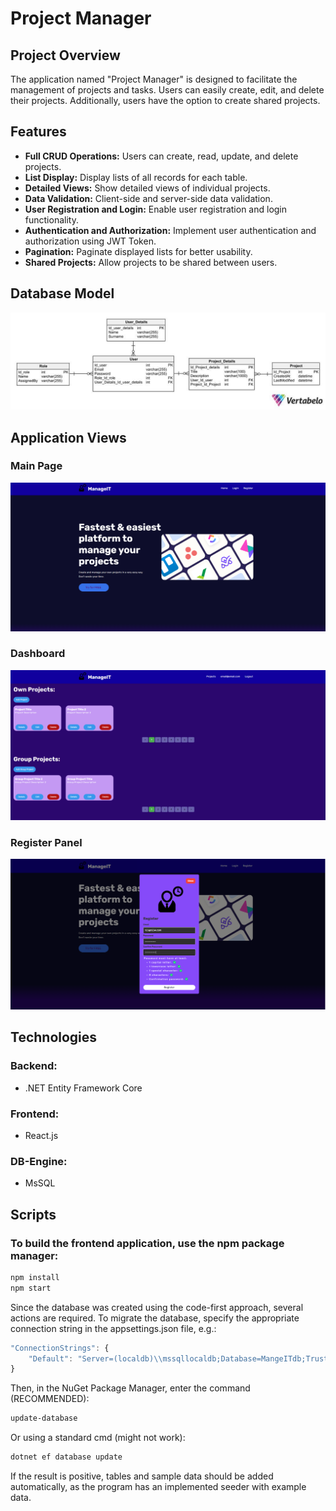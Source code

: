# Project Manager

## Project Overview

The application named "Project Manager" is designed to facilitate the management of projects and tasks. Users can easily create, edit, and delete their projects. Additionally, users have the option to create shared projects.

## Features

- **Full CRUD Operations:** Users can create, read, update, and delete projects.
- **List Display:** Display lists of all records for each table.
- **Detailed Views:** Show detailed views of individual projects.
- **Data Validation:** Client-side and server-side data validation.
- **User Registration and Login:** Enable user registration and login functionality.
- **Authentication and Authorization:** Implement user authentication and authorization using JWT Token.
- **Pagination:** Paginate displayed lists for better usability.
- **Shared Projects:** Allow projects to be shared between users.

## Database Model

![Database Model](Photos/DbModel.jpg)

## Application Views
### Main Page
![Main Page](Photos/MainPage.png)
### Dashboard
![Dashboard](Photos/Dashboard.png)
### Register Panel
![Register](Photos/Register.png)

## Technologies

### Backend:
- .NET Entity Framework Core

### Frontend:
- React.js

### DB-Engine:
- MsSQL

## Scripts

### To build the frontend application, use the npm package manager:
```bash
npm install
npm start
```
Since the database was created using the code-first approach, several actions are required.
To migrate the database, specify the appropriate connection string in the appsettings.json file, e.g.:
```js
"ConnectionStrings": {
    "Default": "Server=(localdb)\\mssqllocaldb;Database=MangeITdb;Trusted_Connection=True;"
}
```
Then, in the NuGet Package Manager, enter the command (RECOMMENDED):
```bash
update-database
```
Or using a standard cmd (might not work):
```bash
dotnet ef database update
```
If the result is positive, tables and sample data should be added automatically, as the program has an implemented seeder with example data.
